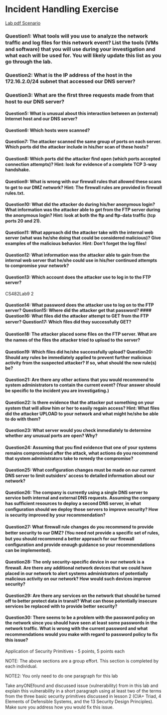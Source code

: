 # Incident Handling Exercise

[Lab pdf Scenario](https://github.com/bhklimk/CS482/blob/master/labs/Incident_Handling/L.pdf)

### Question1: What tools will you use to analyze the network trafﬁc and log ﬁles for this network event? List the tools (VMs and software) that you will use during your investigation and what each will be used for. You will likely update this list as you go through the lab.
### Question2: What is the IP address of the host in the 172.16.2.0/24 subnet that accessed our DNS server?
### Question3: What are the ﬁrst three requests made from that host to our DNS server?
#### Question5: What is unusual about this interaction between an (external) Internet host and our DNS server?
#### Question6: Which hosts were scanned?
#### Question7: The attacker scanned the same group of ports on each server. Which ports did the attacker include in his/her scan of these hosts?
#### Question8: Which ports did the attacker ﬁnd open (which ports accepted connection attempts)? Hint: look for evidence of a complete TCP 3-way handshake.
#### Question9: What is wrong with our ﬁrewall rules that allowed these scans to get to our DMZ network? Hint: The ﬁrewall rules are provided in ﬁrewall rules.txt.
#### Question10: What did the attacker do during his/her anonymous login? What information was the attacker able to get from the FTP server during the anonymous login? Hint: look at both the ftp and ftp-data trafﬁc (tcp ports 20 and 21).
#### Question11: What approach did the attacker take with the internal web server (what was he/she doing that could be considered malicious)? Give examples of the malicious behavior. Hint: Don’t forget the log ﬁles!
#### Question12: What information was the attacker able to gain from the internal web server that he/she could use in his/her continued attempts to compromise your network?
#### Question13: Which account does the attacker use to log in to the FTP server?
CS482Lab9 2
#### Question14: What password does the attacker use to log on to the FTP server? Question15: Where did the attacker get that password? #### Question16: What ﬁles did the attacker attempt to GET from the FTP server? Question17: Which ﬁles did they successfully GET?  
#### Question18: The attacker placed some ﬁles on the FTP server. What are the names of the ﬁles the attacker tried to upload to the server?
#### Question19: Which ﬁles did he/she successfully upload? Question20: Should any rules be immediately applied to prevent further malicious activity from the suspected attacker? If so, what should the new rule(s) be?
#### Question21: Are there any other actions that you would recommend to system administrators to contain the current event? (Your answer should be speciﬁc to the incident you are investigating.)
#### Question22: Is there evidence that the attacker put something on your system that will allow him or her to easily regain access? Hint: What ﬁles did the attacker UPLOAD to your network and what might he/she be able to do with them?
#### Question23: What server would you check immediately to determine whether any unusual ports are open? Why?
#### Question24: Assuming that you ﬁnd evidence that one of your systems remains compromised after the attack, what actions do you recommend that system administrators take to remedy the compromise?
#### Question25: What conﬁguration changes must be made on our current DNS server to limit outsiders’ access to detailed information about our network?
#### Question26: The company is currently using a single DNS server to service both internal and external DNS requests. Assuming the company has sufﬁcient resources to deploy a second DNS server, in what conﬁguration should we deploy those servers to improve security? How is security improved by your recommendation?
#### Question27: What ﬁrewall rule changes do you recommend to provide better security to our DMZ? (You need not provide a speciﬁc set of rules, but you should recommend a better approach for our ﬁrewall conﬁguration and provide enough guidance so your recommendations can be implemented).
#### Question28: The only security-speciﬁc device in our network is a ﬁrewall. Are there any additional network devices that we could have placed in our network to alert systems administrators of potentially malicious activity on our network? How would such devices improve security?
#### Question29: Are there any services on the network that should be turned off to better protect data in transit? What can those potentially insecure services be replaced with to provide better security?
#### Question30: There seems to be a problem with the password policy on the network since you should have seen at least some passwords in the network trafﬁc. What is wrong with the current password and what recommendations would you make with regard to password policy to ﬁx this issue?

Application of Security Primitives - 5 points, 5 points each

NOTE: The above sections are a group effort. This section is completed by each individual. 

NOTE2: You only need to do one paragraph for this lab 

Take anyONEfound and discussed issue (vulnerability) from in this lab and explain this vulnerability in a short paragraph using at least two of the terms from the three basic security primitives discussed in lesson 2 (CIA+ Triad, 4 Elements of Defensible Systems, and the 13 Security Design Principles). Make sure you address how you would ﬁx this issue.

